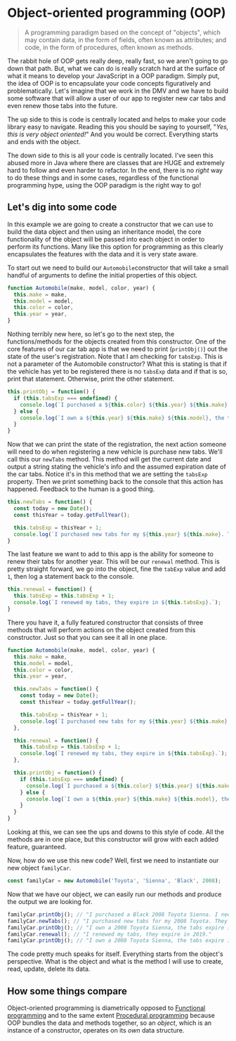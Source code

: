 # Object-oriented programming (OOP)

> A programming paradigm based on the concept of "objects", which may contain data, in the form of fields, often known as attributes; and code, in the form of procedures, often known as methods.

The rabbit hole of OOP gets really deep, really fast, so we aren't going to go down that path. But, what we can do is really scratch hard at the surface of what it means to develop your JavaScript in a OOP paradigm. Simply put, the idea of OOP is to encapsulate your code concepts figuratively and problematically. Let's imagine that we work in the DMV and we have to build some software that will allow a user of our app to register new car tabs and even renew those tabs into the future.

The up side to this is code is centrally located and helps to make your code library easy to navigate. Reading this you should be saying to yourself, "_Yes, this is very object oriented!_" And you would be correct. Everything starts and ends with the object.

The down side to this is all your code is centrally located. I've seen this abused more in Java where there are classes that are HUGE and extremely hard to follow and even harder to refactor. In the end, there is no _right_ way to do these things and in some cases, regardless of the functional programming hype, using the OOP paradigm is the right way to go!

## Let's dig into some code

In this example we are going to create a constructor that we can use to build the data object and then using an inheritance model, the core functionality of the object will be passed into each object in order to perform its functions. Many like this option for programming as this clearly encapsulates the features with the data and it is very state aware.

To start out we need to build our `Automobile`constructor that will take a small handful of arguments to define the initial properties of this object.

```js
function Automobile(make, model, color, year) {
  this.make = make,
  this.model = model,
  this.color = color,
  this.year = year,
}
```

Nothing terribly new here, so let's go to the next step, the functions/methods for the objects created from this constructor. One of the core features of our car tab app is that we need to print (`printObj()`) out the state of the user's registration. Note that I am checking for `tabsExp`. This is not a parameter of the Automobile constructor? What this is stating is that if the vehicle has yet to be registered there is no `tabsExp` data and if that is so, print that statement. Otherwise, print the other statement.

```js
this.printObj = function() {
  if (this.tabsExp === undefined) {
    console.log(`I purchased a ${this.color} ${this.year} ${this.make} ${this.model}. I need to register with the DMV.`)
  } else {
    console.log(`I own a ${this.year} ${this.make} ${this.model}, the tabs expire in ${this.tabsExp}`);
  }
}
```

Now that we can print the state of the registration, the next action someone will need to do when registering a new vehicle is purchase new tabs. We'll call this our `newTabs` method. This method will get the current date and output a string stating the vehicle's info and the assumed expiration date of the car tabs. Notice it's in this method that we are setting the `tabsExp` property. Then we print something back to the console that this action has happened. Feedback to the human is a good thing.

```js
this.newTabs = function() {
  const today = new Date();
  const thisYear = today.getFullYear();

  this.tabsExp = thisYear + 1;
  console.log(`I purchased new tabs for my ${this.year} ${this.make}. They expire in ${this.tabsExp}.`)
}
```

The last feature we want to add to this app is the ability for someone to renew their tabs for another year. This will be our `renewal` method. This is pretty straight forward, we go into the object, fine the `tabExp` value and add `1`, then log a statement back to the console.

```js
this.renewal = function() {
  this.tabsExp = this.tabsExp + 1;
  console.log(`I renewed my tabs, they expire in ${this.tabsExp}.`);
}
```

There you have it, a fully featured constructor that consists of three methods that will perform actions on the object created from this constructor. Just so that you can see it all in one place.

```js
function Automobile(make, model, color, year) {
  this.make = make,
  this.model = model,
  this.color = color,
  this.year = year,

  this.newTabs = function() {
    const today = new Date();
    const thisYear = today.getFullYear();

    this.tabsExp = thisYear + 1;
    console.log(`I purchased new tabs for my ${this.year} ${this.make}. They expire in ${this.tabsExp}.`)
  },

  this.renewal = function() {
    this.tabsExp = this.tabsExp + 1;
    console.log(`I renewed my tabs, they expire in ${this.tabsExp}.`);
  },

  this.printObj = function() {
    if (this.tabsExp === undefined) {
      console.log(`I purchased a ${this.color} ${this.year} ${this.make} ${this.model}. I need to register with the DMV.`)
    } else {
      console.log(`I own a ${this.year} ${this.make} ${this.model}, the tabs expire in ${this.tabsExp}`);
    }
  }
}
```

Looking at this, we can see the ups and downs to this style of code. All the methods are in one place, but this constructor will grow with each added feature, guaranteed.

Now, how do we use this new code? Well, first we need to instantiate our new object `familyCar`.

```js
const familyCar = new Automobile('Toyota', 'Sienna', 'Black', 2008);
```

Now that we have our object, we can easily run our methods and produce the output we are looking for.

```js
familyCar.printObj(); // "I purchased a Black 2008 Toyota Sienna. I need to register with the DMV."
familyCar.newTabs(); // "I purchased new tabs for my 2008 Toyota. They expire in 2018."
familyCar.printObj(); // "I own a 2008 Toyota Sienna, the tabs expire in 2018"
familyCar.renewal(); // "I renewed my tabs, they expire in 2019."
familyCar.printObj(); // "I own a 2008 Toyota Sienna, the tabs expire in 2019"
```

The code pretty much speaks for itself. Everything starts from the object's perspective. What is the object and what is the method I will use to create, read, update, delete its data.

## How some things compare

Object-oriented programming is diametrically opposed to [Functional programming](functional.md) and to the same extent [Procedural programming](procedural.md) because OOP bundles the data and methods together, so an _object_, which is an instance of a constructor, operates on its _own_ data structure.
